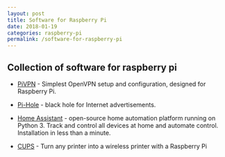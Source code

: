```yaml
---
layout: post
title: Software for Raspberry Pi
date: 2018-01-19
categories: raspberry-pi
permalink: /software-for-raspberry-pi
---
```


Collection of software for raspberry pi
---------
- [PiVPN](http://www.pivpn.io/) - Simplest OpenVPN setup and configuration, designed for Raspberry Pi.

- [Pi-Hole](http://pi-hole.net/) - black hole for Internet advertisements.

- [Home Assistant](https://home-assistant.io/) - open-source home automation platform running on Python 3. Track and control all devices at home and automate control. Installation in less than a minute.

- [CUPS](http://www.instructables.com/id/Turn-any-printer-into-a-wireless-printer-with-a-Ra/?ALLSTEPS) - Turn any printer into a wireless printer with a Raspberry Pi

[//]: # "- []() - "
